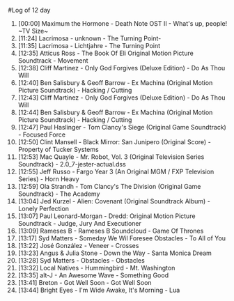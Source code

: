 #Log of 12 day

1. [00:00] Maximum the Hormone - Death Note OST II - What's up, people! ~TV Size~
1. [11:24] Lacrimosa - unknown - The Turning Point-
1. [11:35] Lacrimosa - Lichtjahre - The Turning Point
1. [12:35] Atticus Ross - The Book Of Eli Original Motion Picture Soundtrack - Movement
1. [12:38] Cliff Martinez - Only God Forgives (Deluxe Edition) - Do As Thou Will
1. [12:40] Ben Salisbury & Geoff Barrow - Ex Machina (Original Motion Picture Soundtrack) - Hacking / Cutting
1. [12:43] Cliff Martinez - Only God Forgives (Deluxe Edition) - Do As Thou Will
1. [12:44] Ben Salisbury & Geoff Barrow - Ex Machina (Original Motion Picture Soundtrack) - Hacking / Cutting
1. [12:47] Paul Haslinger - Tom Clancy's Siege (Original Game Soundtrack) - Focused Force
1. [12:50] Clint Mansell - Black Mirror: San Junipero (Original Score) - Property of Tucker Systems
1. [12:53] Mac Quayle - Mr. Robot, Vol. 3 (Original Television Series Soundtrack) - 2.0_7-jester-actual.dss
1. [12:55] Jeff Russo - Fargo Year 3 (An Original MGM / FXP Television Series) - Horn Heavy
1. [12:59] Ola Strandh - Tom Clancy's The Division (Original Game Soundtrack) - The Academy
1. [13:04] Jed Kurzel - Alien: Covenant (Original Soundtrack Album) - Lonely Perfection
1. [13:07] Paul Leonard-Morgan - Dredd: Original Motion Picture Soundtrack - Judge, Jury And Executioner
1. [13:09] Rameses B - Rameses B Soundcloud - Game Of Thrones
1. [13:17] Syd Matters - Someday We Wil Foresee Obstacles - To All of You
1. [13:22] José González - Veneer - Crosses
1. [13:23] Angus & Julia Stone - Down the Way - Santa Monica Dream
1. [13:28] Syd Matters - Obstacles - Obstacles
1. [13:32] Local Natives - Hummingbird - Mt. Washington
1. [13:35] alt-J - An Awesome Wave - Something Good
1. [13:41] Breton - Got Well Soon - Got Well Soon
1. [13:44] Bright Eyes - I'm Wide Awake, It's Morning - Lua
